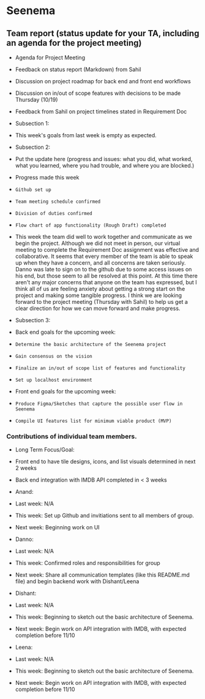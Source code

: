 # Seenema
## Team report (status update for your TA, including an agenda for the project meeting)
- Agenda for Project Meeting
-   Feedback on status report (Markdown) from Sahil
-   Discussion on project roadmap for back end and front end workflows
-   Discussion on in/out of scope features with decisions to be made Thursday (10/19)
-   Feedback from Sahil on project timelines stated in Requirement Doc

- Subsection 1:
-   This week's goals from last week is empty as expected.

- Subsection 2:
-   Put the update here (progress and issues: what you did, what worked, what you learned, where you had trouble, and where you are blocked.)
-   Progress made this week
-     Github set up
-     Team meeting schedule confirmed
-     Division of duties confirmed
-     Flow chart of app functionality (Rough Draft) completed

- This week the team did well to work together and communicate as we begin the project. Although we did not meet in person, our virtual meeting to complete the Requirement Doc assignment was effective and collaborative. It seems that every member of the team is able to speak up when they have a concern, and all concerns are taken seriously. Danno was late to sign on to the github due to some access issues on his end, but those seem to all be resolved at this point. At this time there aren't any major concerns that anyone on the team has expressed, but I think all of us are feeling anxiety about getting a strong start on the project and making some tangible progress. I think we are looking forward to the project meeting (Thursday with Sahil) to help us get a clear direction for how we can move forward and make progress. 

-   Subsection 3:
-   Back end goals for the upcoming week:
-     Determine the basic architecture of the Seenema project
-     Gain consensus on the vision
-     Finalize an in/out of scope list of features and functionality
-     Set up localhost environment
-   Front end goals for the upcoming week:
-     Produce Figma/Sketches that capture the possible user flow in Seenema
-     Compile UI features list for minimum viable product (MVP)


### Contributions of individual team members.

- Long Term Focus/Goal:
-   Front end to have tile designs, icons, and list visuals determined in next 2 weeks
-   Back end integration with IMDB API completed in < 3 weeks

- Anand:
-   Last week: N/A
-   This week: Set up Github and invitiations sent to all members of group.
-   Next week: Beginning work on UI

- Danno:
-   Last week: N/A
-   This week: Confirmed roles and responsibilities for group
-   Next week: Share all communication templates (like this README.md file) and begin backend work with Dishant/Leena

- Dishant:
-   Last week: N/A
-   This week: Beginning to sketch out the basic architecture of Seenema.
-   Next week: Begin work on API integration with IMDB, with expected completion before 11/10

- Leena:
-   Last week: N/A
-   This week: Beginning to sketch out the basic architecture of Seenema.
-   Next week: Begin work on API integration with IMDB, with expected completion before 11/10
